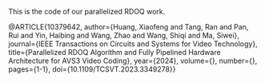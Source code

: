 This is the code of our parallelized RDOQ work. 

@ARTICLE{10379642,
  author={Huang, Xiaofeng and Tang, Ran and Pan, Rui and Yin, Haibing and Wang, Zhao and Wang, Shiqi and Ma, Siwei},
  journal={IEEE Transactions on Circuits and Systems for Video Technology}, 
  title={Parallelized RDOQ Algorithm and Fully Pipelined Hardware Architecture for AVS3 Video Coding}, 
  year={2024},
  volume={},
  number={},
  pages={1-1},
  doi={10.1109/TCSVT.2023.3349278}}
